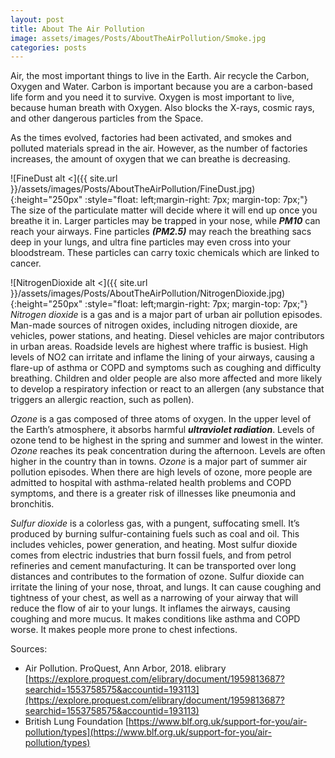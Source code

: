 ```yaml
---
layout: post
title: About The Air Pollution
image: assets/images/Posts/AboutTheAirPollution/Smoke.jpg
categories: posts
---
```


Air, the most important things to live in the Earth.
Air recycle the Carbon, Oxygen and Water. Carbon is important because you are a carbon-based life form and you need it to survive.
Oxygen is most important to live, because human breath with Oxygen. Also blocks the X-rays, cosmic rays, and other dangerous particles from the Space.

As the times evolved, factories had been activated, and smokes and polluted materials spread in the air.
However, as the number of factories increases, the amount of oxygen that we can breathe is decreasing.

![FineDust alt <]({{ site.url }}/assets/images/Posts/AboutTheAirPollution/FineDust.jpg){:height="250px" :style="float: left;margin-right: 7px; margin-top: 7px;"}
The size of the particulate matter will decide where it will end up once you breathe it in.
Larger particles may be trapped in your nose, while ***PM10*** can reach your airways.
Fine particles ***(PM2.5)*** may reach the breathing sacs deep in your lungs, and ultra fine particles may even cross into your bloodstream.
These particles can carry toxic chemicals which are linked to cancer.

![NitrogenDioxide alt <]({{ site.url }}/assets/images/Posts/AboutTheAirPollution/NitrogenDioxide.jpg){:height="250px" :style="float: left;margin-right: 7px; margin-top: 7px;"}
_Nitrogen dioxide_ is a gas and is a major part of urban air pollution episodes.
Man-made sources of nitrogen oxides, including nitrogen dioxide, are vehicles, power stations, and heating.
Diesel vehicles are major contributors in urban areas. Roadside levels are highest where traffic is busiest.
High levels of NO2 can irritate and inflame the lining of your airways, causing a flare-up of asthma or COPD and symptoms such as coughing and difficulty breathing.
Children and older people are also more affected and more likely to develop a respiratory infection or react to an allergen (any substance that triggers an allergic reaction, such as pollen).

_Ozone_ is a gas composed of three atoms of oxygen.
In the upper level of the Earth’s atmosphere, it absorbs harmful ***ultraviolet radiation***.
Levels of ozone tend to be highest in the spring and summer and lowest in the winter. _Ozone_ reaches its peak concentration during the afternoon.
Levels are often higher in the country than in towns. _Ozone_ is a major part of summer air pollution episodes.
When there are high levels of ozone, more people are admitted to hospital with asthma-related health problems and COPD symptoms, and there is a greater risk of illnesses like pneumonia and bronchitis.

_Sulfur dioxide_ is a colorless gas, with a pungent, suffocating smell. It’s produced by burning sulfur-containing fuels such as coal and oil.
This includes vehicles, power generation, and heating. Most sulfur dioxide comes from electric industries that burn fossil fuels, and from petrol refineries and cement manufacturing.
It can be transported over long distances and contributes to the formation of ozone. Sulfur dioxide can irritate the lining of your nose, throat, and lungs.
It can cause coughing and tightness of your chest, as well as a narrowing of your airway that will reduce the flow of air to your lungs. It inflames the airways, causing coughing and more mucus.
It makes conditions like asthma and COPD worse. It makes people more prone to chest infections.

Sources:
- Air Pollution. ProQuest, Ann Arbor, 2018. elibrary [https://explore.proquest.com/elibrary/document/1959813687?searchid=1553758575&accountid=193113](https://explore.proquest.com/elibrary/document/1959813687?searchid=1553758575&accountid=193113)
- British Lung Foundation [https://www.blf.org.uk/support-for-you/air-pollution/types](https://www.blf.org.uk/support-for-you/air-pollution/types)
